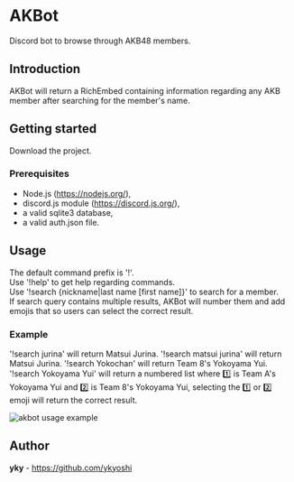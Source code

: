 # AKBot
Discord bot to browse through AKB48 members.

## Introduction
AKBot will return a RichEmbed containing information regarding any AKB member after searching for the member's name.

## Getting started
Download the project.
### Prerequisites
- Node.js (https://nodejs.org/),
- discord.js module (https://discord.js.org/),
- a valid sqlite3 database,
- a valid auth.json file.

## Usage
The default command prefix is '!'.  
Use '!help' to get help regarding commands.  
Use '!search {nickname|last name [first name]}' to search for a member.  
If search query contains multiple results, AKBot will number them and add emojis that so users can select the correct result.
### Example
'!search jurina' will return Matsui Jurina. '!search matsui jurina' will return Matsui Jurina. '!search Yokochan' will return Team 8's Yokoyama Yui. '!search Yokoyama Yui' will return a numbered list where 1️⃣ is Team A's Yokoyama Yui and 2️⃣ is Team 8's Yokoyama Yui, selecting the 1️⃣ or 2️⃣ emoji will return the correct result.


![akbot usage example](https://user-images.githubusercontent.com/22215889/116897525-a10a8f00-ac35-11eb-8be4-9cb63fc3e7da.gif)


## Author
**yky** - https://github.com/ykyoshi
